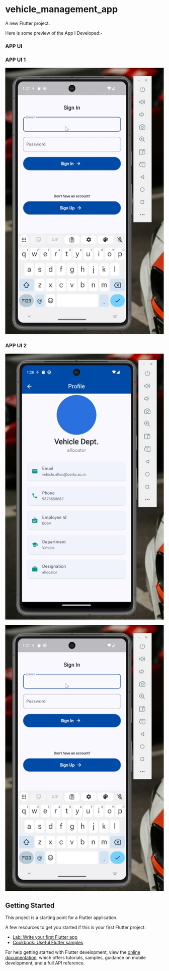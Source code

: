 # vehicle_management_app

A new Flutter project.

Here is some preview of the App I Developed:-

### APP UI


### APP UI 1

![APP UI 1](assets/images/APP%20UI%201.png)

### APP UI 2

![APP UI 2](assets/images/APP%20UI%202.png)


![APP UI](assets/images/APP%20UI%201.png)





## Getting Started

This project is a starting point for a Flutter application.

A few resources to get you started if this is your first Flutter project:

- [Lab: Write your first Flutter app](https://docs.flutter.dev/get-started/codelab)
- [Cookbook: Useful Flutter samples](https://docs.flutter.dev/cookbook)

For help getting started with Flutter development, view the
[online documentation](https://docs.flutter.dev/), which offers tutorials,
samples, guidance on mobile development, and a full API reference.
